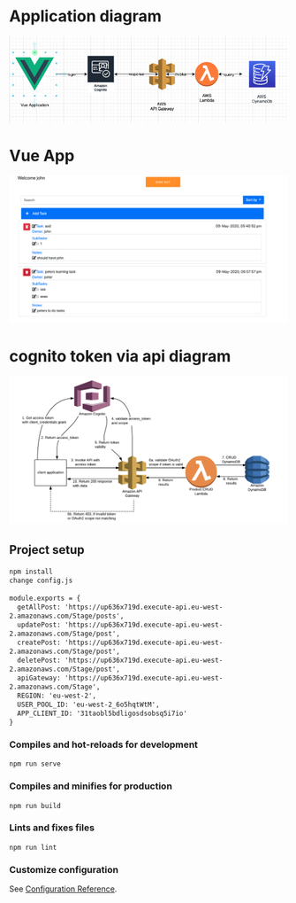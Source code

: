 # Application diagram
![Image description](pics/diagram.png)

# Vue App
![Image description](pics/app.png)

# cognito token via api diagram
![Image description](pics/arch.png)


## Project setup
```
npm install
change config.js

module.exports = {
  getAllPost: 'https://up636x719d.execute-api.eu-west-2.amazonaws.com/Stage/posts',
  updatePost: 'https://up636x719d.execute-api.eu-west-2.amazonaws.com/Stage/post',
  createPost: 'https://up636x719d.execute-api.eu-west-2.amazonaws.com/Stage/post',
  deletePost: 'https://up636x719d.execute-api.eu-west-2.amazonaws.com/Stage/post',
  apiGateway: 'https://up636x719d.execute-api.eu-west-2.amazonaws.com/Stage',
  REGION: 'eu-west-2',
  USER_POOL_ID: 'eu-west-2_6o5hqtWtM',
  APP_CLIENT_ID: '31taobl5bdligosdsobsq5i7io'
}

```

### Compiles and hot-reloads for development
```
npm run serve
```

### Compiles and minifies for production
```
npm run build
```

### Lints and fixes files
```
npm run lint
```

### Customize configuration
See [Configuration Reference](https://cli.vuejs.org/config/).
